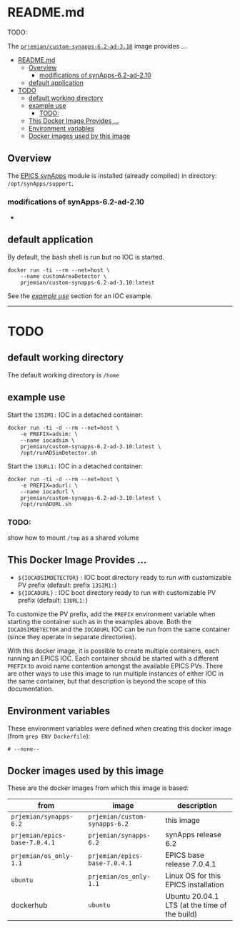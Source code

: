 # README.md

TODO:

The
[`prjemian/custom-synapps-6.2-ad-3.10`](https://hub.docker.com/r/prjemian/custom-synapps-6.2-ad-3.10/tags)
image provides ...

- [README.md](#readmemd)
  - [Overview](#overview)
    - [modifications of synApps-6.2-ad-2.10](#modifications-of-synapps-62-ad-210)
  - [default application](#default-application)
- [TODO](#todo)
  - [default working directory](#default-working-directory)
  - [example use](#example-use)
    - [TODO:](#todo-1)
  - [This Docker Image Provides ...](#this-docker-image-provides-)
  - [Environment variables](#environment-variables)
  - [Docker images used by this image](#docker-images-used-by-this-image)

## Overview

The [EPICS synApps](https://www.aps.anl.gov/BCDA/synApps) module is
installed (already compiled) in directory: `/opt/synApps/support`.

### modifications of synApps-6.2-ad-2.10

*

## default application

By default, the bash shell is run but no IOC is started.

    docker run -ti --rm --net=host \
        --name customAreaDetector \
        prjemian/custom-synapps-6.2-ad-3.10:latest

See the [*example use*](#example-use) section for an IOC example.

---

# TODO

## default working directory

The default working directory is `/home`

## example use

Start the `13SIM1:` IOC in a detached container:

    docker run -ti -d --rm --net=host \
        -e PREFIX=adsim: \
        --name iocadsim \
        prjemian/custom-synapps-6.2-ad-3.10:latest \
        /opt/runADSimDetector.sh

Start the `13URL1:` IOC in a detached container:

    docker run -ti -d --rm --net=host \
        -e PREFIX=adurl: \
        --name iocadurl \
        prjemian/custom-synapps-6.2-ad-3.10:latest \
        /opt/runADURL.sh

### TODO:
show how to mount `/tmp` as a shared volume

## This Docker Image Provides ...

* `${IOCADSIMDETECTOR}` : IOC boot directory ready to run with customizable PV prefix (default: prefix `13SIM1:`)
* `${IOCADURL}` : IOC boot directory ready to run with customizable PV prefix (default: `13URL1:`)

To customize the PV prefix, add the `PREFIX` environment variable when
starting the container such as in the examples above.  Both the
`IOCADSIMDETECTOR` and the `IOCADURL` IOC can be run from the same
container (since they operate in separate directories).

With this docker image, it is possible to create multiple containers,
each running an EPICS IOC.  Each container should be started with a
different `PREFIX` to avoid name contention amongst the available EPICS
PVs.  There are other ways to use this image to run multiple instances
of either IOC in the same container, but that description is beyond the
scope of this documentation.

## Environment variables

These environment variables were defined when creating this docker image
(from `grep ENV Dockerfile`):

    # --none--


## Docker images used by this image

These are the docker images from which this image is based:

from | image | description
--- | --- | ---
`prjemian/synapps-6.2` |  `prjemian/custom-synapps-6.2` | this image
`prjemian/epics-base-7.0.4.1` |  `prjemian/synapps-6.2` | synApps release 6.2
`prjemian/os_only-1.1` | `prjemian/epics-base-7.0.4.1` |  EPICS base release 7.0.4.1
`ubuntu` | `prjemian/os_only-1.1` | Linux OS for this EPICS installation
dockerhub | `ubuntu` | Ubuntu 20.04.1 LTS (at the time of the build)
